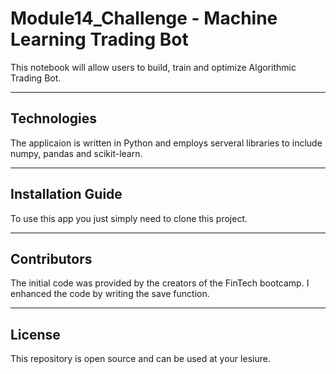 # Module14_Challenge - Machine Learning Trading Bot

This notebook will allow users to build, train and optimize Algorithmic Trading Bot.

---

## Technologies

The applicaion is written in Python and employs serveral libraries to include numpy, pandas and scikit-learn.

---

## Installation Guide

To use this app you just simply need to clone this project.

---


## Contributors

The initial code was provided by the creators of the FinTech bootcamp. I enhanced the code by writing the save function.

---

## License

This repository is open source and can be used at your lesiure.
